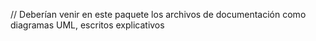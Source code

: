 // Deberían venir en este paquete los archivos de documentación como diagramas UML, escritos explicativos